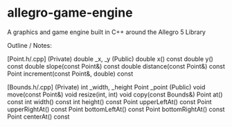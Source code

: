 # allegro-game-engine
A graphics and game engine built in C++ around the Allegro 5 Library

Outline / Notes:

[Point.h/.cpp]
  (Private)
  double _x, _y
  (Public)
  double x() const
  double y() const
  double slope(const Point&) const
  double distance(const Point&) const
  Point increment(const Point&, double) const
  
[Bounds.h/.cpp]
  (Private)
  int _width, _height
  Point _point
  (Public)
  void move(const Point&)
  void resize(int, int)
  void copy(const Bounds&)
  Point at() const
  int width() const
  int height() const
  Point upperLeftAt() const
  Point upperRightAt() const
  Point bottomLeftAt() const
  Point bottomRightAt() const
  Point centerAt() const

